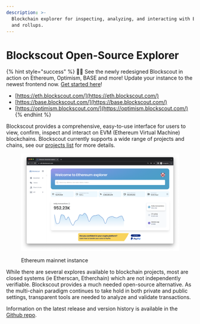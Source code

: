 ```yaml
---
description: >-
  Blockchain explorer for inspecting, analyzing, and interacting with EVM chains
  and rollups.
---
```


# Blockscout Open-Source Explorer

{% hint style="success" %}
🔵🎉 See the newly redesigned Blockscout in action on Ethereum, Optimism, BASE and more! Update your instance to the newest frontend now. [Get started here](for-developers/frontend-migration/)!

* [https://eth.blockscout.com/](https://eth.blockscout.com/)
* [https://base.blockscout.com/](https://base.blockscout.com/)
* [https://optimism.blockscout.com/](https://optimism.blockscout.com/)
{% endhint %}

Blockscout provides a comprehensive, easy-to-use interface for users to view, confirm, inspect and interact on EVM (Ethereum Virtual Machine) blockchains. Blockscout currently supports a wide range of projects and chains, see our [projects list](about/projects.md) for more details.

<figure><img src=".gitbook/assets/Screenshot 2023-09-05 at 5.59.19 PM.png" alt=""><figcaption><p>Ethereum mainnet instance</p></figcaption></figure>

While there are several explores available to blockchain projects, most are closed systems (ie Etherscan, Etherchain) which are not independently verifiable. Blockscout provides a much needed open-source alternative. As the multi-chain paradigm continues to take hold in both private and public settings, transparent tools are needed to analyze and validate transactions.

Information on the latest release and version history is available in the [Github repo](https://github.com/blockscout/blockscout/releases).
